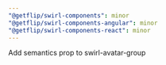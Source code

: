```yaml
---
"@getflip/swirl-components": minor
"@getflip/swirl-components-angular": minor
"@getflip/swirl-components-react": minor
---
```


Add semantics prop to swirl-avatar-group
